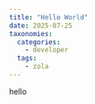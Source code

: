 ```yaml
---
title: "Hello World"
date: 2025-07-25
taxonomies:
  categories:
    - developer
  tags:
    - zola
---
```


hello
